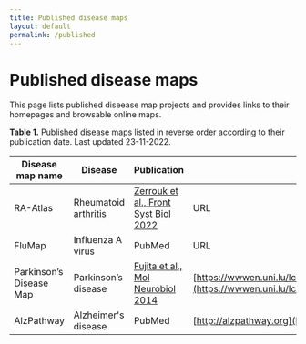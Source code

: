 ```yaml
---
title: Published disease maps
layout: default
permalink: /published
---
```


# Published disease maps

This page lists published diseease map projects and provides links to their homepages and browsable online maps. 

**Table 1.** Published disease maps listed in reverse order according to their publication date. Last updated 23-11-2022.

| Disease map name | Disease | Publication | Homepage | Online browsing |
|------------------|---------|-------------|----------|-----------------|
| RA-Atlas | Rheumatoid arthritis | [Zerrouk et al., Front Syst Biol 2022](https://www.frontiersin.org/articles/10.3389/fsysb.2022.925791/full) | URL | URL |  
| FluMap | Influenza A virus | PubMed | URL | URL |  
| Parkinson’s Disease Map | Parkinson’s disease | [Fujita et al., Mol Neurobiol 2014](https://www.ncbi.nlm.nih.gov/pubmed/23832570) | [https://wwwen.uni.lu/lcsb/research/parkinson_s_disease_map](https://wwwen.uni.lu/lcsb/research/parkinson_s_disease_map) | [MINERVA](https://pdmap.uni.lu/minerva/) |  
| AlzPathway | Alzheimer's disease | PubMed | [http://alzpathway.org](http://alzpathway.org/AlzPathway.html) | URL |  
